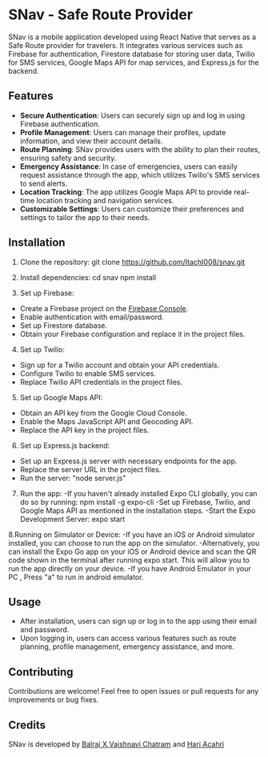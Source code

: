 # SNav - Safe Route Provider

SNav is a mobile application developed using React Native that serves as a Safe Route provider for travelers. It integrates various services such as Firebase for authentication, Firestore database for storing user data, Twilio for SMS services, Google Maps API for map services, and Express.js for the backend.

## Features

- **Secure Authentication**: Users can securely sign up and log in using Firebase authentication.
- **Profile Management**: Users can manage their profiles, update information, and view their account details.
- **Route Planning**: SNav provides users with the ability to plan their routes, ensuring safety and security.
- **Emergency Assistance**: In case of emergencies, users can easily request assistance through the app, which utilizes Twilio's SMS services to send alerts.
- **Location Tracking**: The app utilizes Google Maps API to provide real-time location tracking and navigation services.
- **Customizable Settings**: Users can customize their preferences and settings to tailor the app to their needs.

## Installation

1. Clone the repository:
   git clone https://github.com/ItachI008/snav.git


2. Install dependencies:
   cd snav
   npm install


3. Set up Firebase:
- Create a Firebase project on the [Firebase Console](https://console.firebase.google.com/).
- Enable authentication with email/password.
- Set up Firestore database.
- Obtain your Firebase configuration and replace it in the project files.

4. Set up Twilio:
- Sign up for a Twilio account and obtain your API credentials.
- Configure Twilio to enable SMS services.
- Replace Twilio API credentials in the project files.

5. Set up Google Maps API:
- Obtain an API key from the Google Cloud Console.
- Enable the Maps JavaScript API and Geocoding API.
- Replace the API key in the project files.

6. Set up Express.js backend:
- Set up an Express.js server with necessary endpoints for the app.
- Replace the server URL in the project files.
- Run the server: "node server.js"


7. Run the app:
-If you haven't already installed Expo CLI globally, you can do so by running:
   npm install -g expo-cli
-Set up Firebase, Twilio, and Google Maps API as mentioned in the installation steps.
-Start the Expo Development Server:
   expo start

8.Running on Simulator or Device:
-If you have an iOS or Android simulator installed, you can choose to run the app on the simulator.
-Alternatively, you can install the Expo Go app on your iOS or Android device and scan the QR code shown in the terminal after running expo start. This will allow you to run the app directly on your device.
-If you have Android Emulator in your PC , Press "a" to run in android emulator.

## Usage

- After installation, users can sign up or log in to the app using their email and password.
- Upon logging in, users can access various features such as route planning, profile management, emergency assistance, and more.

## Contributing

Contributions are welcome! Feel free to open issues or pull requests for any improvements or bug fixes.

## Credits

SNav is developed by [Balraj X](https://github.com/ItachI008),[Vaishnavi Chatram](https://github.com/ItachI008) and [Hari Acahri](https://github.com/ItachI008)


